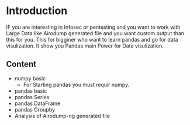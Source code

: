 
# Introduction

IF you are interesting in Infosec or pentesting and you want to work with Large Data like Airodump generated file and you want custom output than this for you. This for bigginer who want to learn pandas and go for data visulization. It show you Pandas main Power for Data visulization.  

## Content
- numpy basic
    - For Starting pandas you must requir numpy.
- pandas basic
- pandas Series
- pandas DataFrame
- pandas Groupby
- Analysis of Airodump-ng generated file
